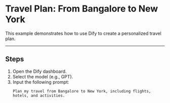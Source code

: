 # Travel Plan: From Bangalore to New York

This example demonstrates how to use Dify to create a personalized travel plan.

---

## Steps

1. Open the Dify dashboard.
2. Select the model (e.g., GPT).
3. Input the following prompt:
   ```text
   Plan my travel from Bangalore to New York, including flights, hotels, and activities.
